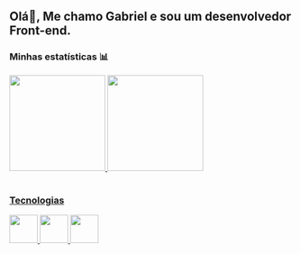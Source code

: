 ## Olá👋, Me chamo Gabriel e sou um desenvolvedor Front-end.
### Minhas estatísticas 📊

 <div>
  <a href="https://github.com/WillamiFerreira">
  <img height="170em" src="https://github-readme-stats.vercel.app/api?username=willamiferreira&show_icons=true&theme=gotham&include_all_commits=true&count_private=true"/>
  <img height="170em" src="https://github-readme-stats.vercel.app/api/top-langs/?username=willamiferreira&layout=compact&langs_count=16&theme=gotham"/>
</div>
 
 #
 ### Tecnologias
 <div>
  <img width="50px" height="50px" src="https://cdn.jsdelivr.net/gh/devicons/devicon/icons/html5/html5-original.svg"/>
  <img width="50px" height="50px" src="https://cdn.jsdelivr.net/gh/devicons/devicon/icons/css3/css3-original.svg" />
  <img width="50px" height="50px" src="https://cdn.jsdelivr.net/gh/devicons/devicon/icons/javascript/javascript-original.svg" />
 </div>
